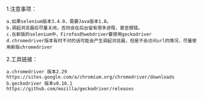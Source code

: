 
1.注意事项：

	a.如果selenium版本3.4.0，需要Java版本1.8。
	b.调起浏览器后尽量关闭，否则会在后台留有很多进程，甚至报错。
	c.在新版的selenium中，Firefox的webdriver要使用geckodriver
	d.chromedriver版本有时不对的话可能会产生调起浏览器，但是不会访问url的情况，尽量使用新版chromedriver
	

2.工具链接：

	a.chromedriver 版本2.29	https://sites.google.com/a/chromium.org/chromedriver/downloads
	b.geckodriver 版本v0.16.1 https://github.com/mozilla/geckodriver/releases

